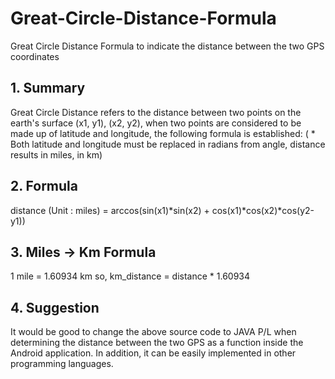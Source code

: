 # Great-Circle-Distance-Formula
Great Circle Distance Formula to indicate the distance between the two GPS coordinates

## 1. Summary
Great Circle Distance refers to the distance between two points on the earth's surface (x1, y1), (x2, y2), when two points are considered to be made up of latitude and longitude, the following formula is established: ( * Both latitude and longitude must be replaced in radians from angle, distance results in miles, in km)

## 2. Formula
distance (Unit : miles) = arccos(sin(x1)*sin(x2) + cos(x1)*cos(x2)*cos(y2-y1))

## 3. Miles -> Km Formula
1 mile = 1.60934 km 
so, km_distance = distance * 1.60934

## 4. Suggestion
It would be good to change the above source code to JAVA P/L when determining the distance between the two GPS as a function inside the Android application. In addition, it can be easily implemented in other programming languages.
